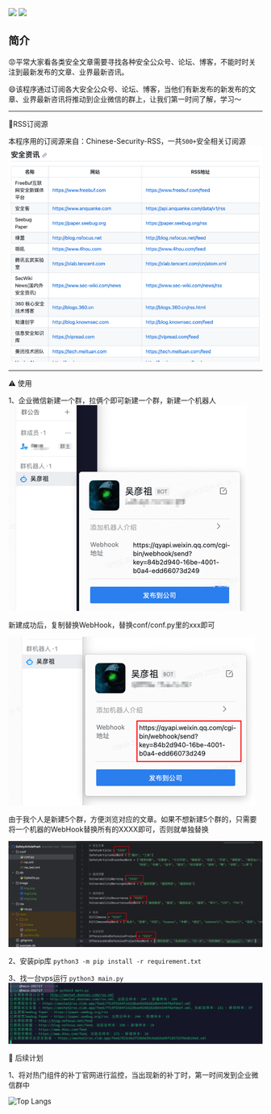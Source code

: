 ![](https://img.shields.io/badge/python-3.x-brightgreen)
![](https://img.shields.io/badge/用途-安全文章企业微信订阅-blue)

## 简介

:rage:平常大家看各类安全文章需要寻找各种安全公众号、论坛、博客，不能时时关注到最新发布的文章、业界最新咨讯。

:smile:该程序通过订阅各大安全公众号、论坛、博客，当他们有新发布的新发布的文章、业界最新咨讯将推动到企业微信的群上，让我们第一时间了解，学习～

---
:bookmark_tabs:RSS订阅源

本程序用的订阅源来自：Chinese-Security-RSS，一共`500+`安全相关订阅源
![img.png](image/img.png)


---
:warning: 使用

1、企业微信新建一个群，拉俩个即可新建一个群，新建一个机器人
![img.png](image/img7.png)

新建成功后，复制替换WebHook，替换conf/conf.py里的xxx即可

![img.png](image/img3.png)

由于我个人是新建5个群，方便浏览对应的文章。如果不想新建5个群的，只需要将一个机器的WebHook替换所有的XXXX即可，否则就单独替换

![img.png](image/img4.png)

2、安装pip库 `python3 -m pip install -r requirement.txt`

3、找一台vps运行 `python3 main.py`
![img.png](image/img5.png)

:vertical_traffic_light: 后续计划

1、将对热门组件的补丁官网进行监控，当出现新的补丁时，第一时间发到企业微信群中

![Top Langs](https://github-readme-stats.vercel.app/api/top-langs/?username=shuanx&layout=compact&theme=tokyonight)